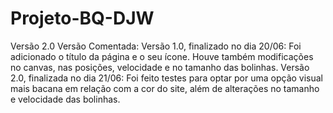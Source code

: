 # Projeto-BQ-DJW
Versão 2.0
Versão Comentada: 
Versão 1.0, finalizado no dia 20/06: Foi adicionado o título da página e o seu ícone. Houve também modificações no canvas, nas posições, velocidade e no tamanho das bolinhas.
Versão 2.0, finalizada no dia 21/06: Foi feito testes para optar por uma opção visual mais bacana em relação com a cor do site, além de alterações no tamanho e velocidade das bolinhas.
